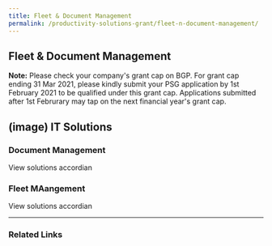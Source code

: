 ```yaml
---
title: Fleet & Document Management
permalink: /productivity-solutions-grant/fleet-n-document-management/
---
```


## Fleet & Document Management

**Note:**
Please check your company's grant cap on BGP. For grant cap ending 31 Mar 2021, please kindly submit your PSG application by 1st February 2021 to be qualified under this grant cap. Applications submitted after 1st Februrary may tap on the next financial year's grant cap.

## (image) IT Solutions

### Document Management
View solutions accordian

### Fleet MAangement
View solutions accordian

---

### Related Links

